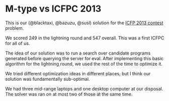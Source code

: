 M-type vs ICFPC 2013
====================

This is our (@blacktaxi, @bazuzu, @susl) solution for the [ICFP 2013 contest](http://icfpc2013.cloudapp.net/) problem.

We scored 249 in the lightning round and 547 overall. This was a first ICFPC for all of us.

The idea of our solution was to run a search over candidate programs generated before querying the server for eval. After implementing this basic algorithm for the lightning round, we used the rest of the time to optimize it.

We tried different optimization ideas in different places, but I think our solution was fundamentally sub-optimal.

We had three mid-range laptops and one desktop computer at our disposal. The solver was ran on at most two of those at the same time.